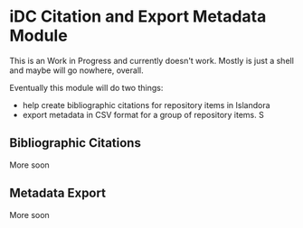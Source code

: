 # iDC Citation and Export Metadata Module
This is an Work in Progress and currently doesn't work. Mostly is just a shell and maybe will go nowhere, overall. 

Eventually this module will do two things: 
  * help create bibliographic citations for repository items in Islandora
  * export metadata in CSV format for a group of repository items. S

## Bibliographic Citations

More soon

## Metadata Export

More soon
